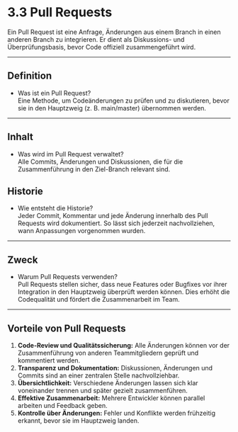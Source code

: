 # 3.3 Pull Requests

Ein Pull Request ist eine Anfrage, Änderungen aus einem Branch in einen anderen Branch zu integrieren. Er dient als Diskussions- und Überprüfungsbasis, bevor Code offiziell zusammengeführt wird.

---

## Definition

- Was ist ein Pull Request?  
Eine Methode, um Codeänderungen zu prüfen und zu diskutieren, bevor sie in den Hauptzweig (z. B. main/master) übernommen werden.

---

## Inhalt

- Was wird im Pull Request verwaltet?  
Alle Commits, Änderungen und Diskussionen, die für die Zusammenführung in den Ziel-Branch relevant sind.

## Historie

- Wie entsteht die Historie?  
Jeder Commit, Kommentar und jede Änderung innerhalb des Pull Requests wird dokumentiert. So lässt sich jederzeit nachvollziehen, wann Anpassungen vorgenommen wurden.

---

## Zweck

- Warum Pull Requests verwenden?  
Pull Requests stellen sicher, dass neue Features oder Bugfixes vor ihrer Integration in den Hauptzweig überprüft werden können. Dies erhöht die Codequalität und fördert die Zusammenarbeit im Team.

---

## Vorteile von Pull Requests

1. **Code-Review und Qualitätssicherung:** Alle Änderungen können vor der Zusammenführung von anderen Teammitgliedern geprüft und kommentiert werden.  
2. **Transparenz und Dokumentation:** Diskussionen, Änderungen und Commits sind an einer zentralen Stelle nachvollziehbar.  
3. **Übersichtlichkeit:** Verschiedene Änderungen lassen sich klar voneinander trennen und später gezielt zusammenführen.  
4. **Effektive Zusammenarbeit:** Mehrere Entwickler können parallel arbeiten und Feedback geben.  
5. **Kontrolle über Änderungen:** Fehler und Konflikte werden frühzeitig erkannt, bevor sie im Hauptzweig landen.
